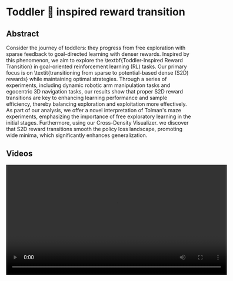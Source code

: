 # Toddler 👶 inspired reward transition

## Abstract

Consider the journey of toddlers: they progress from free exploration with sparse feedback to goal-directed learning with denser rewards. Inspired by this phenomenon, we aim to explore the \textbf{Toddler-Inspired Reward Transition} in goal-oriented reinforcement learning (RL) tasks. Our primary focus is on \textit{transitioning from sparse to potential-based dense (S2D) rewards} while maintaining optimal strategies. Through a series of experiments, including dynamic robotic arm manipulation tasks and egocentric 3D navigation tasks, our results show that proper S2D reward transitions are key to enhancing learning performance and sample efficiency, thereby balancing exploration and exploitation more effectively. As part of our analysis, we offer a novel interpretation of Tolman's maze experiments, emphasizing the importance of free exploratory learning in the initial stages. Furthermore, using our Cross-Density Visualizer. we discover that S2D reward transitions smooth the policy loss landscape, promoting wide minima, which significantly enhances generalization.

## Videos

<div align="center">
    <video width="600" controls>
        <source src="{{ site.baseurl }}/docs/assets/videos/s2d.mp4" type="video/mp4">
        Your browser does not support the video tag.
    </video>
</div>